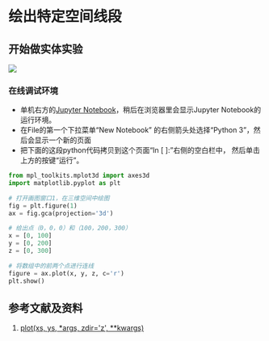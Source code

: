 # 绘出特定空间线段

## 开始做实体实验

![](/images/射线在个人环境信息模型的应用/绘出基本的三维空间几何元素/绘出特定空间线段/1a1.jpg)

### 在线调试环境

- 单机右方的[Jupyter Notebook](https://mybinder.org/v2/gh/ipython/ipython-in-depth/master?filepath=binder/Index.ipynb)，稍后在浏览器里会显示Jupyter Notebook的运行环境。
- 在File的第一个下拉菜单“New Notebook” 的右侧箭头处选择“Python 3”，然后会显示一个新的页面
- 把下面的这段python代码拷贝到这个页面“In [ ]:”右侧的空白栏中， 然后单击上方的按键“运行”。

```python
from mpl_toolkits.mplot3d import axes3d
import matplotlib.pyplot as plt
 
# 打开画图窗口1，在三维空间中绘图
fig = plt.figure(1)
ax = fig.gca(projection='3d')
 
# 给出点（0，0，0）和（100，200，300）
x = [0, 100]
y = [0, 200]
z = [0, 300]
 
# 将数组中的前两个点进行连线
figure = ax.plot(x, y, z, c='r')
plt.show()
```

## 参考文献及资料

1. [plot(xs, ys, *args, zdir='z', **kwargs)](https://matplotlib.org/stable/api/_as_gen/mpl_toolkits.mplot3d.axes3d.Axes3D.html#mpl_toolkits.mplot3d.axes3d.Axes3D.plot)
